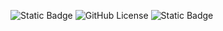![Static Badge](https://img.shields.io/badge/language-Python-yellow)
![GitHub License](https://img.shields.io/github/license/CSC510-Do-Lorenc-McDavitt/HW1)
![Static Badge](https://img.shields.io/badge/platform-Linux-orange)
